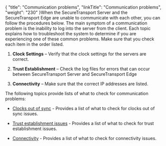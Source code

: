 {
    "title": "Communication problems",
    "linkTitle": "Communication problems",
    "weight": "230"
}When the SecureTransport Server and the SecureTransport Edge are unable to communicate with each other, you can follow the procedures below. The main symptom of a communication problem is the inability to log into the server from the client. Each topic explains how to troubleshoot the system to determine if you are experiencing one of these common problems. Make sure that you check each item in the order listed.

1.  **Clock Settings** – Verify that the clock settings for the servers are correct.
2.  **Trust Establishment** – Check the log files for errors that can occur between SecureTransport Server and SecureTransport Edge
3.  **Connectivity** – Make sure that the correct IP addresses are listed.

The following topics provide lists of what to check for communication problems:

-   [Clocks out of sync](c_st_clocks_out_of_sync) - Provides a list of what to check for clocks out of sync issues.
-   [Trust establishment issues](c_st_trust_establishment_issues) - Provides a list of what to check for trust establishment issues.
-   [Connectivity](c_st_connectivity) - Provides a list of what to check for connectivity issues.
